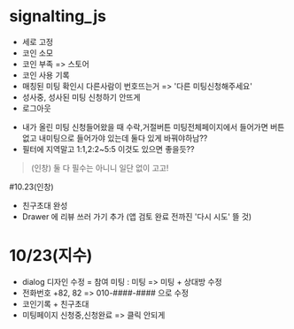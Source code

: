 # signalting_js
 
 - 세로 고정
 - 코인 소모
 - 코인 부족 => 스토어
 - 코인 사용 기록
 - 매칭된 미팅 확인시  다른사람이 번호뜨는거 => '다른 미팅신청해주세요'
 - 성사중, 성사된 미팅 신청하기 안뜨게
 - 로그아웃
 
 * 내가 올린 미팅 신청들어왔을 때 수락,거절버튼 미팅전체페이지에서 들어가면 버튼없고 내미팅으로 들어가야 있는데 둘다 있게 바꿔야하남??
 * 필터에 지역말고 1:1,2:2~5:5 이것도 있으면 좋을듯??
 > (인창) 둘 다 필수는 아니니 일단 없이 고고!

 
 #10.23(인창)
  - 친구초대 완성
  - Drawer 에 리뷰 쓰러 가기 추가 (앱 검토 완료 전까진 '다시 시도' 뜰 것) 

# 10/23(지수)
 - dialog 디자인 수정
 = 참여 미팅 : 미팅 => 미팅 + 상대방 수정
 - 전화번호 +82, 82 => 010-####-#### 으로 수정
 - 코인기록 + 친구초대
 - 미팅페이지 신청중,신청완료 => 클릭 안되게
